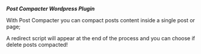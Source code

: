 ***Post Compacter Wordpress Plugin***

With Post Compacter you can compact posts content inside a single post or page;

A redirect script will appear at the end of the process and you can choose if delete posts compacted!